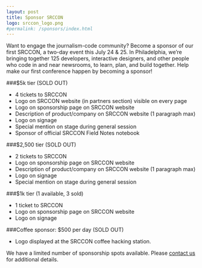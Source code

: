 ```yaml
---
layout: post
title: Sponsor SRCCON
logo: srccon_logo.png
#permalink: /sponsors/index.html
---
```

<p class="bodybig">Want to engage the journalism-code community? Become a sponsor of our first SRCCON, a two-day event this July 24 & 25. In Philadelphia, we&rsquo;re bringing together 125 developers, interactive designers, and other people who code in and near newsrooms, to learn, plan, and build together. Help make our first conference happen by becoming a sponsor!</p>

###$5k tier (SOLD OUT)
  * 4 tickets to SRCCON
  * Logo on SRCCON website (in partners section) visible on every page
  * Logo on sponsorship page on SRCCON website
  * Description of product/company on SRCCON website (1 paragraph max)
  * Logo on signage
  * Special mention on stage during general session
  * Sponsor of official SRCCON Field Notes notebook

###$2,500 tier (SOLD OUT)
  * 2 tickets to SRCCON
  * Logo on sponsorship page on SRCCON website
  * Description of product/company on SRCCON website (1 paragraph max)
  * Logo on signage
  * Special mention on stage during general session

###$1k tier (1 available, 3 sold)
  * 1 ticket to SRCCON
  * Logo on sponsorship page on SRCCON website
  * Logo on signage

###Coffee sponsor: $500 per day (SOLD OUT)
  * Logo displayed at the SRCCON coffee hacking station.

We have a limited number of sponsorship spots available. Please [contact us](mailto:dan@mozillafoundation.org) for additional details.
